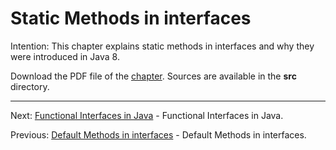 # Static Methods in interfaces

Intention: This chapter explains static methods in interfaces and why they were introduced in Java 8.

Download the PDF file of the [chapter](chapter_26.pdf). Sources are available in the <b>src</b> directory. 

<hr>

Next: [Functional Interfaces in Java](chapter_27.md "Functional Interfaces in Java") -
Functional Interfaces in Java.

Previous: [Default Methods in interfaces](chapter_25.md "Default Methods in interfaces") -
Default Methods in interfaces.
